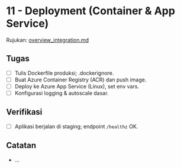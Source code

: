 # 11 - Deployment (Container & App Service)

Rujukan: [overview_integration.md](../../overview_integration.md)

## Tugas

- [ ] Tulis Dockerfile produksi; .dockerignore.
- [ ] Buat Azure Container Registry (ACR) dan push image.
- [ ] Deploy ke Azure App Service (Linux), set env vars.
- [ ] Konfigurasi logging & autoscale dasar.

## Verifikasi

- [ ] Aplikasi berjalan di staging; endpoint `/healthz` OK.

## Catatan

- ...
